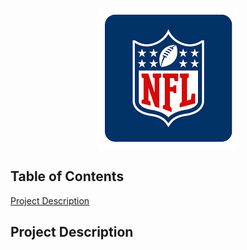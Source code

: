 <p align="center">
  <img src="/Images/NFLMockDraftSimulator_NFLLogo.png">
</p>

## Table of Contents
[Project Description](#project-description)

## Project Description

